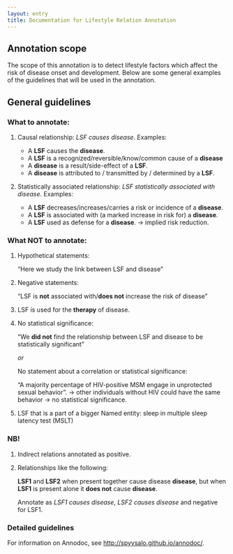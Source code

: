 ```yaml
---
layout: entry
title: Documentation for Lifestyle Relation Annotation
---
```


## Annotation scope

The scope of this annotation is to detect lifestyle factors which affect the risk of disease onset and development. Below are some general examples of the guidelines that will be used in the annotation.

## General guidelines
### What to annotate:

1. Causal relationship: _LSF causes disease_.
Examples:
    * A __LSF__ causes the __disease__.
    * A __LSF__ is a recognized/reversible/know/common cause of a __disease__ 
    * A __disease__ is a result/side-effect of a __LSF__.
    * A __disease__ is attributed to / transmitted by / determined by a __LSF__.

2. Statistically associated relationship: _LSF statistically associated with disease_. 
Examples:
    * A __LSF__ decreases/increases/carries a risk or incidence of a __disease__.
    * A __LSF__ is associated with (a marked increase in risk for) a __disease__.
    * A __LSF__ used as defense for a __disease__. → implied risk reduction.

### What **NOT** to annotate:
1. Hypothetical statements: 

    “Here we study the link between LSF and disease”
2. Negative statements: 

    “LSF is **not** associated with/**does not** increase the risk of disease”
3. LSF is used for the **therapy** of disease.
4. No statistical significance: 

    “We **did not** find the relationship between LSF and disease to be statistically significant”

    _or_

    No statement about a correlation or statistical significance:
    
    “A majority percentage of HIV-positive MSM engage in unprotected sexual behavior”. → other individuals without HIV could have the same behavior → no statistical significance.

5. LSF that is a part of a bigger Named entity: sleep in multiple sleep latency test (MSLT)

### NB!
1. Indirect relations annotated as positive.
2. Relationships like the following: 

    __LSF1__ and __LSF2__ when present together cause disease __disease__, but when __LSF1__ is present alone it **does not** cause __disease__.
    
    Annotate as _LSF1 causes disease_, _LSF2 causes disease_  and negative for LSF1.


### Detailed guidelines

For information on Annodoc, see <http://spyysalo.github.io/annodoc/>.

